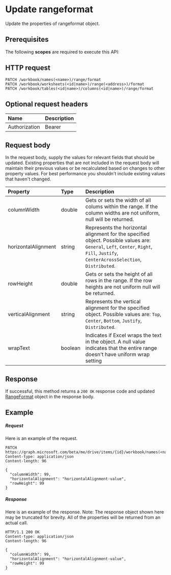 # Update rangeformat

Update the properties of rangeformat object.
## Prerequisites
The following **scopes** are required to execute this API: 
## HTTP request
<!-- { "blockType": "ignored" } -->
```http
PATCH /workbook/names(<name>)/range/format
PATCH /workbook/worksheets(<id|name>)/range(<address>)/format
PATCH /workbook/tables(<id|name>)/columns(<id|name>)/range/format
```
## Optional request headers
| Name       | Description|
|:-----------|:-----------|
| Authorization  | Bearer <code>|


## Request body
In the request body, supply the values for relevant fields that should be updated. Existing properties that are not included in the request body will maintain their previous values or be recalculated based on changes to other property values. For best performance you shouldn't include existing values that haven't changed.

| Property	   | Type	|Description|
|:---------------|:--------|:----------|
|columnWidth|double|Gets or sets the width of all colums within the range. If the column widths are not uniform, null will be returned.|
|horizontalAlignment|string|Represents the horizontal alignment for the specified object. Possible values are: `General`, `Left`, `Center`, `Right`, `Fill`, `Justify`, `CenterAcrossSelection`, `Distributed`.|
|rowHeight|double|Gets or sets the height of all rows in the range. If the row heights are not uniform null will be returned.|
|verticalAlignment|string|Represents the vertical alignment for the specified object. Possible values are: `Top`, `Center`, `Bottom`, `Justify`, `Distributed`.|
|wrapText|boolean|Indicates if Excel wraps the text in the object. A null value indicates that the entire range doesn't have uniform wrap setting|

## Response
If successful, this method returns a `200 OK` response code and updated [RangeFormat](../resources/rangeformat.md) object in the response body.
## Example
##### Request
Here is an example of the request.
<!-- {
  "blockType": "request",
  "name": "update_rangeformat"
}-->
```http
PATCH https://graph.microsoft.com/beta/me/drive/items/{id}/workbook/names(<name>)/range/format
Content-type: application/json
Content-length: 96

{
  "columnWidth": 99,
  "horizontalAlignment": "horizontalAlignment-value",
  "rowHeight": 99
}
```
##### Response
Here is an example of the response. Note: The response object shown here may be truncated for brevity. All of the properties will be returned from an actual call.
<!-- {
  "blockType": "response",
  "truncated": true,
  "@odata.type": "microsoft.graph.rangeFormat"
} -->
```http
HTTP/1.1 200 OK
Content-type: application/json
Content-length: 96

{
  "columnWidth": 99,
  "horizontalAlignment": "horizontalAlignment-value",
  "rowHeight": 99
}
```

<!-- uuid: 8fcb5dbc-d5aa-4681-8e31-b001d5168d79
2015-10-25 14:57:30 UTC -->
<!-- {
  "type": "#page.annotation",
  "description": "Update rangeformat",
  "keywords": "",
  "section": "documentation",
  "tocPath": ""
}-->